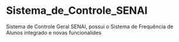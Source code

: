 # Sistema_de_Controle_SENAI
Sistema de Controle Geral SENAI, possui o Sistema de Frequência de Alunos integrado e novas funcionalides
